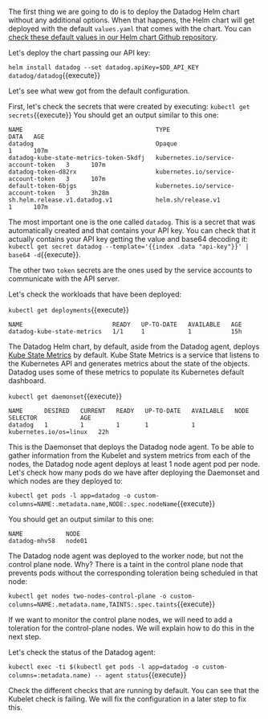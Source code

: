 The first thing we are going to do is to deploy the Datadog Helm chart without any additional options. When that happens, the Helm chart will get deployed with the default `values.yaml` that comes with the chart. You can [check these default values in our Helm chart Github repository](https://github.com/DataDog/helm-charts/blob/master/charts/datadog/values.yaml).

Let's deploy the chart passing our API key:

`helm install datadog --set datadog.apiKey=$DD_API_KEY datadog/datadog`{{execute}}

Let's see what wew got from the default configuration.

First, let's check the secrets that were created by executing: `kubectl get secrets`{{execute}} You should get an output similar to this one:

```
NAME                                     TYPE                                  DATA   AGE
datadog                                  Opaque                                1      107m
datadog-kube-state-metrics-token-5kdfj   kubernetes.io/service-account-token   3      107m
datadog-token-d82rx                      kubernetes.io/service-account-token   3      107m
default-token-6bjgs                      kubernetes.io/service-account-token   3      3h28m
sh.helm.release.v1.datadog.v1            helm.sh/release.v1                    1      107m
```

The most important one is the one called `datadog`. This is a secret that was automatically created and that contains your API key. You can check that it actually contains your API key getting the value and base64 decoding it: `kubectl get secret datadog --template='{{index .data "api-key"}}' | base64 -d`{{execute}}.

The other two `token` secrets are the ones used by the service accounts to communicate with the API server.

Let's check the workloads that have been deployed:

`kubectl get deployments`{{execute}}

```
NAME                         READY   UP-TO-DATE   AVAILABLE   AGE
datadog-kube-state-metrics   1/1     1            1           15h
```

The Datadog Helm chart, by default, aside from the Datadog agent, deploys [Kube State Metrics](https://github.com/kubernetes/kube-state-metrics) by default. Kube State Metrics is a service that listens to the Kubernetes API and generates metrics about the state of the objects. Datadog uses some of these metrics to populate its Kubernetes default dashboard.

`kubectl get daemonset`{{execute}}

```
NAME      DESIRED   CURRENT   READY   UP-TO-DATE   AVAILABLE   NODE SELECTOR            AGE
datadog   1         1         1       1            1           kubernetes.io/os=linux   22h
```

This is the Daemonset that deploys the Datadog node agent. To be able to gather information from the Kubelet and system metrics from each of the nodes, the Datadog node agent deploys at least 1 node agent pod per node. Let's check how many pods do we have after deploying the Daemonset and which nodes are they deployed to:

`kubectl get pods -l app=datadog -o custom-columns=NAME:.metadata.name,NODE:.spec.nodeName`{{execute}}

You should get an output similar to this one:

```
NAME            NODE
datadog-mhv58   node01
```

The Datadog node agent was deployed to the worker node, but not the control plane node. Why? There is a taint in the control plane node that prevents pods without the corresponding toleration being scheduled in that node:

`kubectl get nodes two-nodes-control-plane -o custom-columns=NAME:.metadata.name,TAINTS:.spec.taints`{{execute}}

If we want to monitor the control plane nodes, we will need to add a toleration for the control-plane nodes. We will explain how to do this in the next step.

Let's check the status of the Datadog agent:

`kubectl exec -ti $(kubectl get pods -l app=datadog -o custom-columns=:metadata.name) -- agent status`{{execute}}

Check the different checks that are running by default. You can see that the Kubelet check is failing. We will fix the configuration in a later step to fix this.
